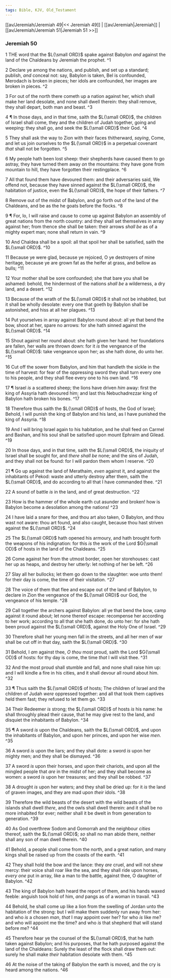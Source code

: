 ```yaml
---
tags: Bible, KJV, Old_Testament
---
```


[[av/Jeremiah/Jeremiah 49|<< Jeremiah 49]] | [[av/Jeremiah|Jeremiah]] | [[av/Jeremiah/Jeremiah 51|Jeremiah 51 >>]]

### Jeremiah 50

1 THE word that the $L{\small ORD}$ spake against Babylon _and_ against the land of the Chaldeans by Jeremiah the prophet. ^1

2 Declare ye among the nations, and publish, and set up a standard; publish, _and_ conceal not: say, Babylon is taken, Bel is confounded, Merodach is broken in pieces; her idols are confounded, her images are broken in pieces. ^2

3 For out of the north there cometh up a nation against her, which shall make her land desolate, and none shall dwell therein: they shall remove, they shall depart, both man and beast. ^3

4 ¶ In those days, and in that time, saith the $L{\small ORD}$, the children of Israel shall come, they and the children of Judah together, going and weeping: they shall go, and seek the $L{\small ORD}$ their God. ^4

5 They shall ask the way to Zion with their faces thitherward, _saying_, Come, and let us join ourselves to the $L{\small ORD}$ in a perpetual covenant _that_ shall not be forgotten. ^5

6 My people hath been lost sheep: their shepherds have caused them to go astray, they have turned them away _on_ the mountains: they have gone from mountain to hill, they have forgotten their restingplace. ^6

7 All that found them have devoured them: and their adversaries said, We offend not, because they have sinned against the $L{\small ORD}$, the habitation of justice, even the $L{\small ORD}$, the hope of their fathers. ^7

8 Remove out of the midst of Babylon, and go forth out of the land of the Chaldeans, and be as the he goats before the flocks. ^8

9 ¶ For, lo, I will raise and cause to come up against Babylon an assembly of great nations from the north country: and they shall set themselves in array against her; from thence she shall be taken: their arrows _shall_ _be_ as of a mighty expert man; none shall return in vain. ^9

10 And Chaldea shall be a spoil: all that spoil her shall be satisfied, saith the $L{\small ORD}$. ^10

11 Because ye were glad, because ye rejoiced, O ye destroyers of mine heritage, because ye are grown fat as the heifer at grass, and bellow as bulls; ^11

12 Your mother shall be sore confounded; she that bare you shall be ashamed: behold, the hindermost of the nations _shall_ _be_ a wilderness, a dry land, and a desert. ^12

13 Because of the wrath of the $L{\small ORD}$ it shall not be inhabited, but it shall be wholly desolate: every one that goeth by Babylon shall be astonished, and hiss at all her plagues. ^13

14 Put yourselves in array against Babylon round about: all ye that bend the bow, shoot at her, spare no arrows: for she hath sinned against the $L{\small ORD}$. ^14

15 Shout against her round about: she hath given her hand: her foundations are fallen, her walls are thrown down: for it _is_ the vengeance of the $L{\small ORD}$: take vengeance upon her; as she hath done, do unto her. ^15

16 Cut off the sower from Babylon, and him that handleth the sickle in the time of harvest: for fear of the oppressing sword they shall turn every one to his people, and they shall flee every one to his own land. ^16

17 ¶ Israel _is_ a scattered sheep; the lions have driven _him_ away: first the king of Assyria hath devoured him; and last this Nebuchadrezzar king of Babylon hath broken his bones. ^17

18 Therefore thus saith the $L{\small ORD}$ of hosts, the God of Israel; Behold, I will punish the king of Babylon and his land, as I have punished the king of Assyria. ^18

19 And I will bring Israel again to his habitation, and he shall feed on Carmel and Bashan, and his soul shall be satisfied upon mount Ephraim and Gilead. ^19

20 In those days, and in that time, saith the $L{\small ORD}$, the iniquity of Israel shall be sought for, and _there_ _shall_ _be_ none; and the sins of Judah, and they shall not be found: for I will pardon them whom I reserve. ^20

21 ¶ Go up against the land of Merathaim, _even_ against it, and against the inhabitants of Pekod: waste and utterly destroy after them, saith the $L{\small ORD}$, and do according to all that I have commanded thee. ^21

22 A sound of battle _is_ in the land, and of great destruction. ^22

23 How is the hammer of the whole earth cut asunder and broken! how is Babylon become a desolation among the nations! ^23

24 I have laid a snare for thee, and thou art also taken, O Babylon, and thou wast not aware: thou art found, and also caught, because thou hast striven against the $L{\small ORD}$. ^24

25 The $L{\small ORD}$ hath opened his armoury, and hath brought forth the weapons of his indignation: for this _is_ the work of the Lord $G{\small OD}$ of hosts in the land of the Chaldeans. ^25

26 Come against her from the utmost border, open her storehouses: cast her up as heaps, and destroy her utterly: let nothing of her be left. ^26

27 Slay all her bullocks; let them go down to the slaughter: woe unto them! for their day is come, the time of their visitation. ^27

28 The voice of them that flee and escape out of the land of Babylon, to declare in Zion the vengeance of the $L{\small ORD}$ our God, the vengeance of his temple. ^28

29 Call together the archers against Babylon: all ye that bend the bow, camp against it round about; let none thereof escape: recompense her according to her work; according to all that she hath done, do unto her: for she hath been proud against the $L{\small ORD}$, against the Holy One of Israel. ^29

30 Therefore shall her young men fall in the streets, and all her men of war shall be cut off in that day, saith the $L{\small ORD}$. ^30

31 Behold, I _am_ against thee, _O_ _thou_ most proud, saith the Lord $G{\small OD}$ of hosts: for thy day is come, the time _that_ I will visit thee. ^31

32 And the most proud shall stumble and fall, and none shall raise him up: and I will kindle a fire in his cities, and it shall devour all round about him. ^32

33 ¶ Thus saith the $L{\small ORD}$ of hosts; The children of Israel and the children of Judah _were_ oppressed together: and all that took them captives held them fast; they refused to let them go. ^33

34 Their Redeemer _is_ strong; the $L{\small ORD}$ of hosts _is_ his name: he shall throughly plead their cause, that he may give rest to the land, and disquiet the inhabitants of Babylon. ^34

35 ¶ A sword _is_ upon the Chaldeans, saith the $L{\small ORD}$, and upon the inhabitants of Babylon, and upon her princes, and upon her wise _men_. ^35

36 A sword _is_ upon the liars; and they shall dote: a sword _is_ upon her mighty men; and they shall be dismayed. ^36

37 A sword _is_ upon their horses, and upon their chariots, and upon all the mingled people that _are_ in the midst of her; and they shall become as women: a sword _is_ upon her treasures; and they shall be robbed. ^37

38 A drought _is_ upon her waters; and they shall be dried up: for it _is_ the land of graven images, and they are mad upon _their_ idols. ^38

39 Therefore the wild beasts of the desert with the wild beasts of the islands shall dwell _there_, and the owls shall dwell therein: and it shall be no more inhabited for ever; neither shall it be dwelt in from generation to generation. ^39

40 As God overthrew Sodom and Gomorrah and the neighbour _cities_ thereof, saith the $L{\small ORD}$; _so_ shall no man abide there, neither shall any son of man dwell therein. ^40

41 Behold, a people shall come from the north, and a great nation, and many kings shall be raised up from the coasts of the earth. ^41

42 They shall hold the bow and the lance: they _are_ cruel, and will not shew mercy: their voice shall roar like the sea, and they shall ride upon horses, _every_ _one_ put in array, like a man to the battle, against thee, O daughter of Babylon. ^42

43 The king of Babylon hath heard the report of them, and his hands waxed feeble: anguish took hold of him, _and_ pangs as of a woman in travail. ^43

44 Behold, he shall come up like a lion from the swelling of Jordan unto the habitation of the strong: but I will make them suddenly run away from her: and who _is_ a chosen _man_, _that_ I may appoint over her? for who _is_ like me? and who will appoint me the time? and who _is_ that shepherd that will stand before me? ^44

45 Therefore hear ye the counsel of the $L{\small ORD}$, that he hath taken against Babylon; and his purposes, that he hath purposed against the land of the Chaldeans: Surely the least of the flock shall draw them out: surely he shall make _their_ habitation desolate with them. ^45

46 At the noise of the taking of Babylon the earth is moved, and the cry is heard among the nations. ^46
